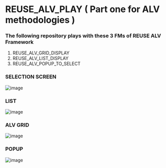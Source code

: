 # REUSE_ALV_PLAY ( Part one for ALV methodologies )
### The following repository plays with these 3 FMs of REUSE ALV Framework 
1. REUSE_ALV_GRID_DISPLAY
2. REUSE_ALV_LIST_DISPLAY
3. REUSE_ALV_POPUP_TO_SELECT

### SELECTION SCREEN 

![image](https://github.com/user-attachments/assets/880c4c74-7137-4b5e-a7c3-c632d6ee6f61)


### LIST 

![image](https://github.com/user-attachments/assets/9cf465c9-d35b-4c1e-a4f2-e884e935a333)

### ALV GRID 

![image](https://github.com/user-attachments/assets/f33f8c76-b6f7-4309-9b7d-91c4d06a6991)

### POPUP 

![image](https://github.com/user-attachments/assets/4dbe51f7-4a60-430d-8cc9-f501ddc8a3ac)

